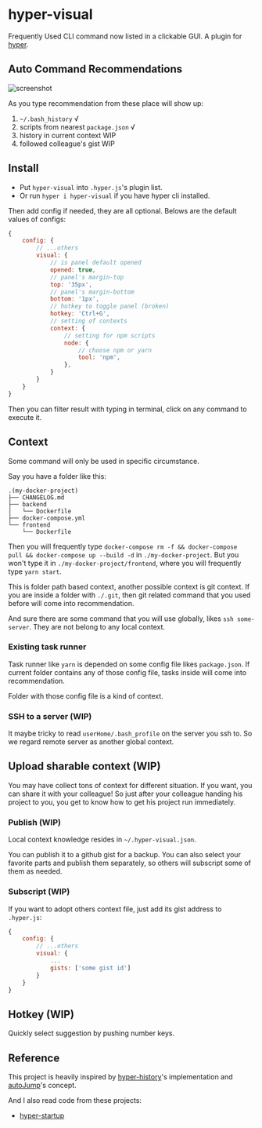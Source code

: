 # hyper-visual

Frequently Used CLI command now listed in a clickable GUI. A plugin for [hyper](https://hyper.is/).

## Auto Command Recommendations

![screenshot](https://raw.githubusercontent.com/linonetwo/hyper-visual/master/screenshot.png)

As you type recommendation from these place will show up:

1. ```~/.bash_history``` √
1. scripts from nearest ```package.json``` √
1. history in current context WIP
1. followed colleague's gist WIP

## Install

- Put ```hyper-visual``` into ```.hyper.js```'s plugin list.
- Or run ```hyper i hyper-visual``` if you have hyper cli installed.

Then add config if needed, they are all optional. Belows are the default values of configs:

```js
{
    config: {
        // ...others
        visual: {
            // is panel default opened
            opened: true,
            // panel's margin-top
            top: '35px',
            // panel's margin-bottom
            bottom: '1px',
            // hotkey to toggle panel (broken)
            hotkey: 'Ctrl+G',
            // setting of contexts
            context: {
                // setting for npm scripts
                node: {
                    // choose npm or yarn
                    tool: 'npm',
                },
            }
        }
    }
}
```

Then you can filter result with typing in terminal, click on any command to execute it.

## Context

Some command will only be used in specific circumstance.

Say you have a folder like this:

```tree
.(my-docker-project)
├── CHANGELOG.md
├── backend
│   └── Dockerfile
├── docker-compose.yml
└── frontend
    └── Dockerfile
```

Then you will frequently type ```docker-compose rm -f && docker-compose pull && docker-compose up --build -d``` in ```./my-docker-project```. But you won't type it in ```./my-docker-project/frontend```, where you will frequently type ```yarn start```.

This is folder path based context, another possible context is git context. If you are inside a folder with ```./.git```, then git related command that you used before will come into recommendation.

And sure there are some command that you will use globally, likes ```ssh some-server```. They are not belong to any local context.

### Existing task runner

Task runner like ```yarn``` is depended on some config file likes ```package.json```. If current folder contains any of those config file, tasks inside will come into recommendation.

Folder with those config file is a kind of context.

### SSH to a server (WIP)

It maybe tricky to read ```userHome/.bash_profile``` on the server you ssh to. So we regard remote server as another global context.

## Upload sharable context (WIP)

You may have collect tons of context for different situation. If you want, you can share it with your colleague! So just after your colleague handing his project to you, you get to know how to get his project run immediately.

### Publish (WIP)

Local context knowledge resides in ```~/.hyper-visual.json```.

You can publish it to a github gist for a backup.
You can also select your favorite parts and publish them separately, so others will subscript some of them as needed.

### Subscript (WIP)

If you want to adopt others context file, just add its gist address to ```.hyper.js```:

```js
{
    config: {
        // ...others
        visual: {
            ...
            gists: ['some gist id']
        }
    }
}
```

## Hotkey (WIP)

Quickly select suggestion by pushing number keys.

## Reference

This project is heavily inspired by [hyper-history](https://github.com/garyxuehong/hyper-history)'s implementation and [autoJump](https://github.com/wting/autojump)'s concept.

And I also read code from these projects:

- [hyper-startup](https://github.com/curz46/hyper-startup/blob/master/index.js)
